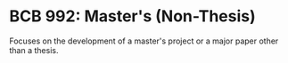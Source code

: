 # BCB 992: Master's (Non-Thesis)

Focuses on the development of a master's project or a major paper other than a thesis.